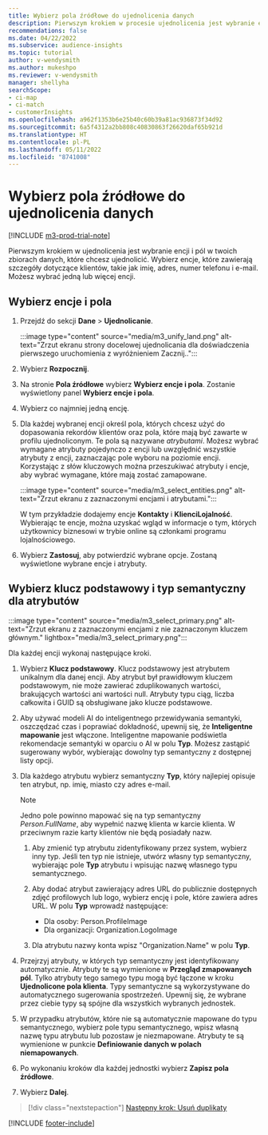 ```yaml
---
title: Wybierz pola źródłowe do ujednolicenia danych
description: Pierwszym krokiem w procesie ujednolicenia jest wybranie encji, atrybutów, kluczy głównych i typów semantycznych, aby zmapować dane do ujednoliconego profilu klienta.
recommendations: false
ms.date: 04/22/2022
ms.subservice: audience-insights
ms.topic: tutorial
author: v-wendysmith
ms.author: mukeshpo
ms.reviewer: v-wendysmith
manager: shellyha
searchScope:
- ci-map
- ci-match
- customerInsights
ms.openlocfilehash: a962f1353b6e25b40c60b39a81ac936873f34d92
ms.sourcegitcommit: 6a5f4312a2bb808c40830863f26620daf65b921d
ms.translationtype: HT
ms.contentlocale: pl-PL
ms.lasthandoff: 05/11/2022
ms.locfileid: "8741008"
---
```

# <a name="select-source-fields-for-data-unification"></a>Wybierz pola źródłowe do ujednolicenia danych

[!INCLUDE [m3-prod-trial-note](includes/m3-prod-trial-note.md)]

Pierwszym krokiem w ujednolicenia jest wybranie encji i pól w twoich zbiorach danych, które chcesz ujednolicić. Wybierz encje, które zawierają szczegóły dotyczące klientów, takie jak imię, adres, numer telefonu i e-mail. Możesz wybrać jedną lub więcej encji.

## <a name="select-entities-and-fields"></a>Wybierz encje i pola

1. Przejdź do sekcji **Dane** > **Ujednolicanie**.

   :::image type="content" source="media/m3_unify_land.png" alt-text="Zrzut ekranu strony docelowej ujednolicania dla doświadczenia pierwszego uruchomienia z wyróżnieniem Zacznij..":::

1. Wybierz **Rozpocznij**.

1. Na stronie **Pola źródłowe** wybierz **Wybierz encje i pola**. Zostanie wyświetlony panel **Wybierz encje i pola**.

1. Wybierz co najmniej jedną encję.

1. Dla każdej wybranej encji określ pola, których chcesz użyć do dopasowania rekordów klientów oraz pola, które mają być zawarte w profilu ujednoliconym. Te pola są nazywane *atrybutami*. Możesz wybrać wymagane atrybuty pojedynczo z encji lub uwzględnić wszystkie atrybuty z encji, zaznaczając pole wyboru na poziomie encji. Korzystając z słów kluczowych można przeszukiwać atrybuty i encje, aby wybrać wymagane, które mają zostać zamapowane.

   :::image type="content" source="media/m3_select_entities.png" alt-text="Zrzut ekranu z zaznaczonymi encjami i atrybutami.":::

   W tym przykładzie dodajemy encje **Kontakty** i **KlienciLojalność**. Wybierając te encje, można uzyskać wgląd w informacje o tym, których użytkownicy biznesowi w trybie online są członkami programu lojalnościowego.

1. Wybierz **Zastosuj**, aby potwierdzić wybrane opcje. Zostaną wyświetlone wybrane encje i atrybuty.

## <a name="select-primary-key-and-semantic-type-for-attributes"></a>Wybierz klucz podstawowy i typ semantyczny dla atrybutów

   :::image type="content" source="media/m3_select_primary.png" alt-text="Zrzut ekranu z zaznaczonymi encjami z nie zaznaczonym kluczem głównym." lightbox="media/m3_select_primary.png":::

Dla każdej encji wykonaj następujące kroki.

1. Wybierz **Klucz podstawowy**. Klucz podstawowy jest atrybutem unikalnym dla danej encji. Aby atrybut był prawidłowym kluczem podstawowym, nie może zawierać zduplikowanych wartości, brakujących wartości ani wartości null. Atrybuty typu ciąg, liczba całkowita i GUID są obsługiwane jako klucze podstawowe.

1. Aby używać modeli AI do inteligentnego przewidywania semantyki, oszczędzać czas i poprawiać dokładność, upewnij się, że **Inteligentne mapowanie** jest włączone. Inteligentne mapowanie podświetla rekomendacje semantyki w oparciu o AI w polu **Typ**. Możesz zastąpić sugerowany wybór, wybierając dowolny typ semantyczny z dostępnej listy opcji.

1. Dla każdego atrybutu wybierz semantyczny **Typ**, który najlepiej opisuje ten atrybut, np. imię, miasto czy adres e-mail.

   > [!NOTE]
   > Jedno pole powinno mapować się na typ semantyczny *Person.FullName*, aby wypełnić nazwę klienta w karcie klienta. W przeciwnym razie karty klientów nie będą posiadały nazw.

   1. Aby zmienić typ atrybutu zidentyfikowany przez system, wybierz inny typ. Jeśli ten typ nie istnieje, utwórz własny typ semantyczny, wybierając pole **Typ** atrybutu i wpisując nazwę własnego typu semantycznego.

   1. Aby dodać atrybut zawierający adres URL do publicznie dostępnych zdjęć profilowych lub logo, wybierz encję i pole, które zawiera adres URL. W polu **Typ** wprowadź następujące:
      - Dla osoby: Person.ProfileImage
      - Dla organizacji: Organization.LogoImage

   1. Dla atrybutu nazwy konta wpisz "Organization.Name" w polu **Typ**.

1. Przejrzyj atrybuty, w których typ semantyczny jest identyfikowany automatycznie. Atrybuty te są wymienione w **Przegląd zmapowanych pól**. Tylko atrybuty tego samego typu mogą być łączone w kroku **Ujednolicone pola klienta**. Typy semantyczne są wykorzystywane do automatycznego sugerowania spostrzeżeń. Upewnij się, że wybrane przez ciebie typy są spójne dla wszystkich wybranych jednostek.

1. W przypadku atrybutów, które nie są automatycznie mapowane do typu semantycznego, wybierz pole typu semantycznego, wpisz własną nazwę typu atrybutu lub pozostaw je niezmapowane. Atrybuty te są wymienione w punkcie **Definiowanie danych w polach niemapowanych**.

1. Po wykonaniu kroków dla każdej jednostki wybierz **Zapisz pola źródłowe**.

1. Wybierz **Dalej**.

> [!div class="nextstepaction"]
> [Następny krok: Usuń duplikaty](remove-duplicates.md)

[!INCLUDE [footer-include](includes/footer-banner.md)]
